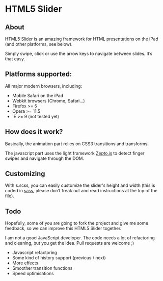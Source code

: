 # HTML5 Slider

## About

HTML5 Slider is an amazing framework for HTML presentations on the iPad (and other platforms, see below).

Simply swipe, click or use the arrow keys to navigate between slides. It’s that easy.

## Platforms supported:

All major modern browsers, including:

- Mobile Safari on the iPad
- Webkit browsers (Chrome, Safari…)
- Firefox >= 5
- Opera >= 11.5
- IE >= 9 (not tested yet)

## How does it work?

Basically, the animation part relies on CSS3 transitions and transforms.

The javascript part uses the light framework [Zepto.js](http://zeptojs.com/) to detect finger swipes and navigate through the DOM.

## Customizing

With s.scss, you can easily customize the slider's height and width (this is coded in [sass](http://sass-lang.com), please don’t freak out and read instructions at the top of the file).

## Todo

Hopefully, some of you are going to fork the project and give me some feedback, so we can improve this HTML5 Slider together.

I am not a good JavaScript developer. The code needs a lot of refactoring and cleaning, but you get the idea. Pull requests are welcome ;)

- Javascript refactoring
- Some kind of history support (previous / next)
- More effects
- Smoother transition functions
- Speed optimisations